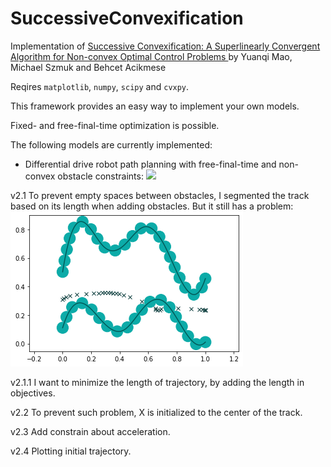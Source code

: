 # SuccessiveConvexification
Implementation of [Successive Convexification: A Superlinearly Convergent Algorithm for Non-convex Optimal Control Problems
](https://arxiv.org/abs/1804.06539) by Yuanqi Mao, Michael Szmuk and Behcet Acikmese

Reqires `matplotlib`, `numpy`, `scipy` and `cvxpy`.

This framework provides an easy way to implement your own models.

Fixed- and free-final-time optimization is possible.

The following models are currently implemented:

- Differential drive robot path planning with free-final-time and non-convex obstacle constraints:
![](https://i.imgur.com/xNaD5eP.png)

v2.1 To prevent empty spaces between obstacles, I segmented the track based on its length when adding obstacles. But it still has a problem:
![problem01.png](output%2Fproblem01.png)

v2.1.1 I want to minimize the length of trajectory, by adding the length in objectives.

v2.2 To prevent such problem, X is initialized to the center of the track.

v2.3 Add constrain about acceleration.

v2.4 Plotting initial trajectory.